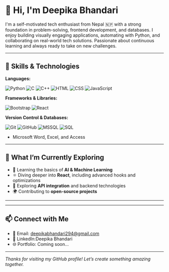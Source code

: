 # 👋 Hi, I'm Deepika Bhandari

I'm a self-motivated tech enthusiast from Nepal 🇳🇵 with a strong foundation in problem-solving, frontend development, and databases. I enjoy building visually engaging applications, automating with Python, and collaborating on real-world tech solutions. Passionate about continuous learning and always ready to take on new challenges.

---

## 🔧 Skills & Technologies

**Languages:**

![Python](https://img.shields.io/badge/-Python-3776AB?style=flat\&logo=python\&logoColor=white)
![C](https://img.shields.io/badge/-C-00599C?style=flat\&logo=c\&logoColor=white)
![C++](https://img.shields.io/badge/-C++-00599C?style=flat\&logo=c%2B%2B\&logoColor=white)
![HTML](https://img.shields.io/badge/-HTML5-E34F26?style=flat\&logo=html5\&logoColor=white)
![CSS](https://img.shields.io/badge/-CSS3-1572B6?style=flat\&logo=css3)
![JavaScript](https://img.shields.io/badge/-JavaScript-F7DF1E?style=flat\&logo=javascript\&logoColor=black)

**Frameworks & Libraries:**

![Bootstrap](https://img.shields.io/badge/-Bootstrap-563D7C?style=flat\&logo=bootstrap\&logoColor=white)
![React](https://img.shields.io/badge/-React-61DAFB?style=flat\&logo=react\&logoColor=black)

**Version Control & Databases:**

![Git](https://img.shields.io/badge/-Git-F05032?style=flat\&logo=git\&logoColor=white)
![GitHub](https://img.shields.io/badge/-GitHub-181717?style=flat\&logo=github)
![MSSQL](https://img.shields.io/badge/-MSSQL-CC2927?style=flat\&logo=microsoft%20sql%20server\&logoColor=white)
![SQL](https://img.shields.io/badge/-SQL-4479A1?style=flat\&logo=postgresql\&logoColor=white)

* Microsoft Word, Excel, and Access

---

## 🌱 What I’m Currently Exploring

* 🤖 Learning the basics of **AI & Machine Learning**
* ⚛️ Diving deeper into **React**, including advanced hooks and optimizations
* 🔌 Exploring **API integration** and backend technologies
* 🌍 Contributing to **open-source projects**

---


---

## 📫 Connect with Me

* 📧 Email: deepikabhandari294@gmail.com
* 🔗 LinkedIn:Deepika Bhandari
* 🌐 Portfolio: Coming soon…

---

*Thanks for visiting my GitHub profile! Let’s create something amazing together.*
